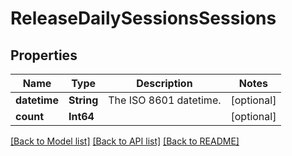 # ReleaseDailySessionsSessions

## Properties
Name | Type | Description | Notes
------------ | ------------- | ------------- | -------------
**datetime** | **String** | The ISO 8601 datetime. | [optional] 
**count** | **Int64** |  | [optional] 

[[Back to Model list]](../README.md#documentation-for-models) [[Back to API list]](../README.md#documentation-for-api-endpoints) [[Back to README]](../README.md)



